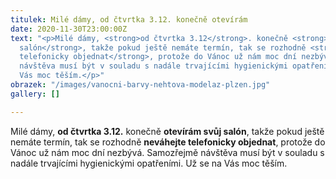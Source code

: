 ```yaml
---
titulek: Milé dámy, od čtvrtka 3.12. konečně otevírám
date: 2020-11-30T23:00:00Z
text: "<p>Milé dámy, <strong>od čtvrtka 3.12</strong>. konečně <strong>otevírám svůj
  salón</strong>, takže pokud ještě nemáte termín, tak se rozhodně <strong>neváhejte
  telefonicky objednat</strong>, protože do Vánoc už nám moc dní nezbývá. Samozřejmě
  návštěva musí být v souladu s nadále trvajícími hygienickými opatřeními. Už se na
  Vás moc těším.</p>"
obrazek: "/images/vanocni-barvy-nehtova-modelaz-plzen.jpg"
gallery: []

---
```

Milé dámy, **od čtvrtka 3.12.** konečně **otevírám svůj salón**, takže pokud ještě nemáte termín, tak se rozhodně **neváhejte telefonicky objednat**, protože do Vánoc už nám moc dní nezbývá. Samozřejmě návštěva musí být v souladu s nadále trvajícími hygienickými opatřeními. Už se na Vás moc těším.